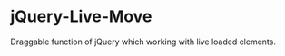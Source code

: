 jQuery-Live-Move
================

Draggable function of jQuery which working with live loaded elements.

